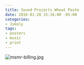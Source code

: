```yaml
---
title: Sound Projects Wheat Paste
date: 2016-01-28 15:16:00 -05:00
categories:
- Jukely
tags:
- posters
- music
- print
---
```


![msmr-billing.jpg](/uploads/msmr-billing.jpg)
